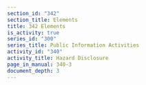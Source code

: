 ```yaml
---
section_id: "342"
section_title: Elements
title: 342 Elements
is_activity: true
series_id: "300"
series_title: Public Information Activities
activity_id: "340"
activity_title: Hazard Disclosure
page_in_manual: 340-3
document_depth: 3
---
```

